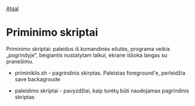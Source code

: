 [Atgal](../readme.md)

# Priminimo skriptai

Priminimo skriptai: paleidus iš komandinės eilutės, programa veikia „pogrindyje“, beigiantis nustatytam laikui, ekrane iššoka langas su pranešimu.

* priminiklis.sh - pagrindinis skirptas. Paleistas foreground'e, perleidžia save backagroude

* paleidimo skriptai - pavyzdžiai, kaip turėtų būti naudojamas pagrindinis skriptas

